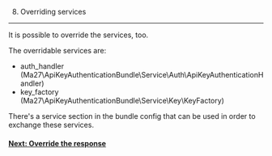 8) Overriding services
----------------------

It is possible to override the services, too.

The overridable services are:

- auth_handler (Ma27\ApiKeyAuthenticationBundle\Service\Auth\ApiKeyAuthenticationHandler)
- key_factory (Ma27\ApiKeyAuthenticationBundle\Service\Key\KeyFactory)

There's a service section in the bundle config that can be used in order to exchange these services.

#### [Next: Override the response](https://github.com/Ma27/Ma27ApiKeyAuthenticationBundle/blob/master/Resources/doc/override-response.md)
